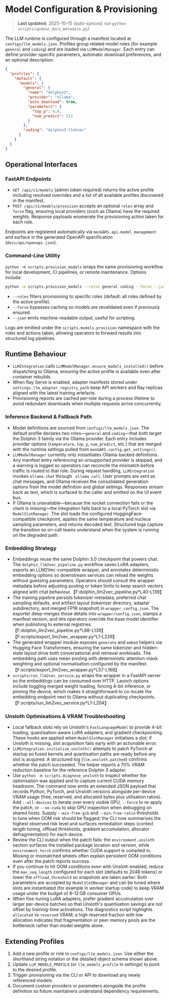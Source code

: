 # Model Configuration & Provisioning

> **Last updated:** 2025-10-15 _(auto-synced; run `python scripts/update_docs_metadata.py`)_

The LLM runtime is configured through a manifest located at
`configs/llm_models.json`. Profiles group related model roles (for example
`general` and `coding`) and are loaded via `LLMModelManager`. Each entry can
define provider-specific parameters, automatic download preferences, and an
optional description.

```json
{
  "profiles": {
    "default": {
      "models": {
        "general": {
          "name": "dolphin3",
          "provider": "ollama",
          "auto_download": true,
          "parameters": {
            "top_p": 0.9,
            "num_predict": 512
          }
        },
        "coding": "dolphin3-llm2vec"
      }
    }
  }
}
```

## Operational Interfaces

### FastAPI Endpoints
- `GET /api/v1/models` (admin token required) returns the active profile
  including resolved overrides and a list of all available profiles discovered
  in the manifest.
- `POST /api/v1/models/provision` accepts an optional `roles` array and `force`
  flag, ensuring local providers (such as Ollama) have the required weights.
  Response payloads enumerate the provisioning action taken for each role.

Endpoints are registered automatically via `monGARS.api.model_management` and
surface in the generated OpenAPI specification (`docs/api/openapi.json`).

### Command-Line Utility
`python -m scripts.provision_models` wraps the same provisioning workflow for
local development, CI pipelines, or remote maintenance. Options include:

```bash
python -m scripts.provision_models --roles general coding --force --json
```

- `--roles` filters provisioning to specific roles (default: all roles defined
  by the active profile).
- `--force` bypasses caching so models are revalidated even if previously
  ensured.
- `--json` emits machine-readable output, useful for scripting.

Logs are emitted under the `scripts.models.provision` namespace with the roles
and actions taken, allowing operators to forward results into structured log
pipelines.

## Runtime Behaviour

- `LLMIntegration` calls `LLMModelManager.ensure_models_installed()` before
  dispatching to Ollama, ensuring the active profile is available even after
  container rebuilds.
- When Ray Serve is enabled, adapter manifests stored under
  `settings.llm_adapter_registry_path` keep API workers and Ray replicas aligned
  with the latest training artefacts.
- Provisioning reports are cached per-role during a process lifetime to avoid
  redundant downloads when multiple requests arrive concurrently.

### Inference Backend & Fallback Path

- Model definitions are sourced from `configs/llm_models.json`. The default
  profile declares two roles—`general` and `coding`—that both target the
  Dolphin 3 family via the Ollama provider. Each entry includes provider
  options (`temperature`, `top_p`, `num_predict`, etc.) that are merged with the
  runtime settings pulled from `monGARS.config.get_settings()`.
- `LLMModelManager` currently only instantiates Ollama-backed definitions. Any
  manifest entry referencing an unsupported provider is skipped, and a warning
  is logged so operators can reconcile the mismatch before traffic is routed to that role.
  During request handling, `LLMIntegration` invokes `ollama.chat` through
  `_ollama_call`. User prompts are sent as chat messages, and Ollama receives
  the consolidated generation options from the model definition and global
  settings. Responses stream back as text, which is surfaced to the caller and emitted on the UI event bus.
- If Ollama is unavailable—because the socket connection fails or the client is
  missing—the integration falls back to a local PyTorch slot via
  `ModelSlotManager`. The slot loads the configured HuggingFace-compatible
  checkpoint, applies the same temperature and nucleus sampling parameters, and
  returns decoded text. Structured logs capture the transition so on-call teams
  understand when the system is running on the degraded path.

### Embedding Strategy

- Embeddings reuse the same Dolphin 3.0 checkpoint that powers chat. The
  `dolphin_llm2vec_pipeline.py` workflow saves LoRA adapters, exports an
  LLM2Vec-compatible wrapper, and annotates deterministic embedding options so
  downstream services can reload the weights without guessing parameters.
  Operators should consult the wrapper metadata before adjusting pooling or
  token limits to keep search vectors aligned with chat behaviour.【F:dolphin_llm2vec_pipeline.py†L40-L139】
- The training pipeline persists tokenizer metadata, preferred chat sampling
  defaults, and artifact layout (tokenizer directory, adapter subdirectory, and
  merged FP16 snapshot) in `wrapper_config.json`. The exporter deep-merges those
  details into `wrapper/config.json`, stamps a manifest version, and lets
  operators override the base model identifier when publishing to external
  registries.【F:dolphin_llm2vec_pipeline.py†L88-L139】【F:scripts/export_llm2vec_wrapper.py†L1-L229】
- The generated wrapper module exposes `generate` and `embed` helpers via
  Hugging Face Transformers, ensuring the same tokenizer and hidden-state layout
  drive both conversational and retrieval workloads. The embedding path uses
  mean pooling with deterministic attention-mask weighting and optional
  normalisation configured by the manifest.【F:scripts/export_llm2vec_wrapper.py†L57-L168】
- `scripts/run_llm2vec_service.py` wraps the wrapper in a FastAPI server so the
  embeddings can be consumed over HTTP. Launch options include toggling merged
  weight loading, forcing 4-bit inference, or pinning the device, which makes it
  straightforward to co-locate the embedding endpoint next to Ollama without
  duplicating checkpoints.【F:scripts/run_llm2vec_service.py†L1-L204】

### Unsloth Optimisations & VRAM Troubleshooting

- Local fallback slots rely on Unsloth's `FastLanguageModel` to provide 4-bit
  loading, quantisation-aware LoRA adapters, and gradient checkpointing. These
  hooks are applied when `ModelSlotManager` initialises a slot; if Unsloth is
  missing, slot acquisition fails early with an actionable error.
- `LLMIntegration.initialize_unsloth()` attempts to patch PyTorch at startup so
  fused kernels and quantisation paths are ready before any slot is acquired. A
  structured log (`llm.unsloth.patched`) confirms whether the patch succeeded.
  The helper reports a 70% VRAM reduction baseline for the reference Dolphin 3
  adapter.
- Use `python -m scripts.diagnose_unsloth` to inspect whether the optimisation
  was applied and to capture current CUDA memory headroom. The command now emits
  an extended JSON payload that records Python, PyTorch, and Unsloth versions
  alongside per-device VRAM usage (free, reserved, and allocated bytes plus
  utilisation ratios). Add `--all-devices` to iterate over every visible GPU,
  `--force` to re-apply the patch, or `--no-cuda` to skip GPU inspection when
  debugging on shared hosts. Supply `--min-free-gib` and `--min-free-ratio`
  thresholds to tune when OOM risk should be flagged; the CLI now summarises the
  highest observed risk level and surfaces remediation steps (context length
  tuning, offload thresholds, gradient accumulation, allocator defragmentation)
  for each device.
- Review the CLI output when the patch fails: the `environment.unsloth` section
  surfaces the installed package location and version, while
  `environment.torch` confirms whether CUDA support is compiled in. Missing or
  mismatched wheels often explain persistent OOM conditions even after the
  patch reports success.
- If you continue to hit OOM conditions even with Unsloth enabled, reduce the
  `max_seq_length` configured for each slot (defaults to 2048 tokens) or lower
  the `offload_threshold` so snapshots are taken earlier. Both parameters are
  accepted by `ModelSlotManager` and can be tuned where slots are instantiated
  (for example in worker startup code) to keep VRAM usage under the budget of
  8–12 GB consumer GPUs.
- When fine-tuning LoRA adapters, prefer gradient accumulation over larger
  per-device batches so that Unsloth's quantisation savings are not offset by
  training-time activations. The diagnostics script highlights `allocated` vs
  `reserved` VRAM; a high reserved fraction with low allocation indicates that
  fragmentation or peer memory pools are the bottleneck rather than model
  weights alone.

## Extending Profiles

1. Add a new profile or role in `configs/llm_models.json`. Use either the
   shorthand string notation or the detailed object schema shown above.
2. Update `LLM_MODELS_PROFILE` (or `llm_models_profile` in settings) to point to
   the desired profile.
3. Trigger provisioning via the CLI or API to download any newly referenced
   models.
4. Document custom providers or parameters alongside the profile definition so
   future maintainers understand dependency requirements.
